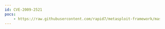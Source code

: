```yaml
---
id: CVE-2009-2521
pocs:
    - https://raw.githubusercontent.com/rapid7/metasploit-framework/master/modules/auxiliary/dos/windows/ftp/iis_list_exhaustion.rb
---
```

